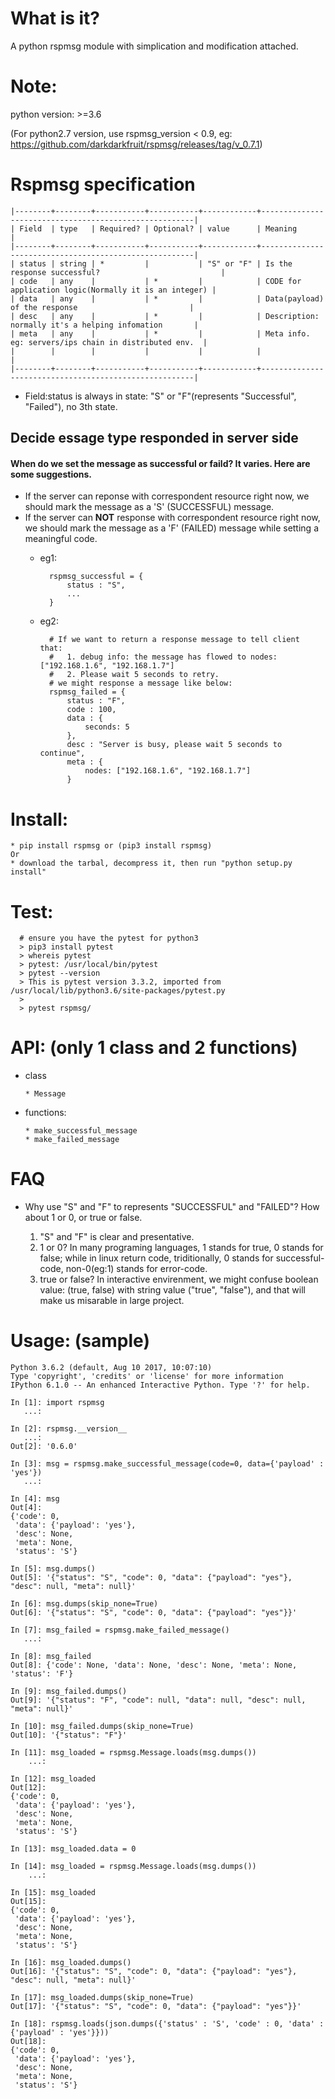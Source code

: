 #  What is it?

  A python rspmsg module with simplication and modification attached.


# Note:
  python version: >=3.6

  (For python2.7 version, use rspmsg_version < 0.9, eg: https://github.com/darkdarkfruit/rspmsg/releases/tag/v_0.7.1)


# Rspmsg specification

    |--------+--------+-----------+-----------+------------+-------------------------------------------------------|
    | Field  | type   | Required? | Optional? | value      | Meaning                                               |
    |--------+--------+-----------+-----------+------------+-------------------------------------------------------|
    | status | string | *         |           | "S" or "F" | Is the response successful?                           |
    | code   | any    |           | *         |            | CODE for application logic(Normally it is an integer) |
    | data   | any    |           | *         |            | Data(payload) of the response                         |
    | desc   | any    |           | *         |            | Description: normally it's a helping infomation       |
    | meta   | any    |           | *         |            | Meta info. eg: servers/ips chain in distributed env.  |
    |        |        |           |           |            |                                                       |
    |--------+--------+-----------+-----------+------------+-------------------------------------------------------|

* Field:status is always in state: "S" or "F"(represents "Successful", "Failed"), no 3th state.

## Decide essage type responded in server side

#### When do we set the message as successful or faild? It varies. Here are some suggestions.
* If the server can reponse with correspondent resource right now, we should mark the message as a 'S' (SUCCESSFUL) message.
* If the server can **NOT** response with correspondent resource right now, we should mark the message as a 'F' (FAILED) message while setting a meaningful code.
    * eg1:
    
            rspmsg_successful = {
                status : "S",
                ...
            }
    
    * eg2:

            # If we want to return a response message to tell client that:
            #   1. debug info: the message has flowed to nodes: ["192.168.1.6", "192.168.1.7"]
            #   2. Please wait 5 seconds to retry.
            # we might response a message like below:
            rspmsg_failed = {
                status : "F",
                code : 100,
                data : {
                    seconds: 5
                },
                desc : "Server is busy, please wait 5 seconds to continue",
                meta : {
                    nodes: ["192.168.1.6", "192.168.1.7"]
                }
    



# Install:
    * pip install rspmsg or (pip3 install rspmsg)
    Or
    * download the tarbal, decompress it, then run "python setup.py install"

# Test:
      # ensure you have the pytest for python3
      > pip3 install pytest
      > whereis pytest
      > pytest: /usr/local/bin/pytest
      > pytest --version
      > This is pytest version 3.3.2, imported from /usr/local/lib/python3.6/site-packages/pytest.py
      >
      > pytest rspmsg/

# API: (only 1 class and 2 functions)
  * class
  
        * Message
  * functions:

        * make_successful_message 
        * make_failed_message

# FAQ
* Why use "S" and "F" to represents "SUCCESSFUL" and "FAILED"? How about 1 or 0, or true or false.
    
    
    1. "S" and "F" is clear and presentative.
    2. 1 or 0? In many programing languages, 1 stands for true, 0 stands for false; while in linux return code, 
       triditionally, 0 stands for successful-code, non-0(eg:1) stands for error-code.
    3. true or false? In interactive envirenment, we might confuse boolean value: (true, false) with string value
       ("true", "false"), and that will make us misarable in large project.

#  Usage: (sample)

  
    Python 3.6.2 (default, Aug 10 2017, 10:07:10) 
    Type 'copyright', 'credits' or 'license' for more information
    IPython 6.1.0 -- An enhanced Interactive Python. Type '?' for help.
    
    In [1]: import rspmsg
       ...: 
    
    In [2]: rspmsg.__version__
       ...: 
    Out[2]: '0.6.0'
    
    In [3]: msg = rspmsg.make_successful_message(code=0, data={'payload' : 'yes'})
       ...: 
    
    In [4]: msg
    Out[4]: 
    {'code': 0,
     'data': {'payload': 'yes'},
     'desc': None,
     'meta': None,
     'status': 'S'}
    
    In [5]: msg.dumps()
    Out[5]: '{"status": "S", "code": 0, "data": {"payload": "yes"}, "desc": null, "meta": null}'
    
    In [6]: msg.dumps(skip_none=True)
    Out[6]: '{"status": "S", "code": 0, "data": {"payload": "yes"}}'
    
    In [7]: msg_failed = rspmsg.make_failed_message()
       ...: 
    
    In [8]: msg_failed
    Out[8]: {'code': None, 'data': None, 'desc': None, 'meta': None, 'status': 'F'}
    
    In [9]: msg_failed.dumps()
    Out[9]: '{"status": "F", "code": null, "data": null, "desc": null, "meta": null}'
    
    In [10]: msg_failed.dumps(skip_none=True)
    Out[10]: '{"status": "F"}'
    
    In [11]: msg_loaded = rspmsg.Message.loads(msg.dumps())
        ...: 
    
    In [12]: msg_loaded
    Out[12]: 
    {'code': 0,
     'data': {'payload': 'yes'},
     'desc': None,
     'meta': None,
     'status': 'S'}
    
    In [13]: msg_loaded.data = 0
    
    In [14]: msg_loaded = rspmsg.Message.loads(msg.dumps())
        ...: 
    
    In [15]: msg_loaded
    Out[15]: 
    {'code': 0,
     'data': {'payload': 'yes'},
     'desc': None,
     'meta': None,
     'status': 'S'}
    
    In [16]: msg_loaded.dumps()
    Out[16]: '{"status": "S", "code": 0, "data": {"payload": "yes"}, "desc": null, "meta": null}'
    
    In [17]: msg_loaded.dumps(skip_none=True)
    Out[17]: '{"status": "S", "code": 0, "data": {"payload": "yes"}}'
    
    In [18]: rspmsg.loads(json.dumps({'status' : 'S', 'code' : 0, 'data' : {'payload' : 'yes'}}))
    Out[18]: 
    {'code': 0,
     'data': {'payload': 'yes'},
     'desc': None,
     'meta': None,
     'status': 'S'}
